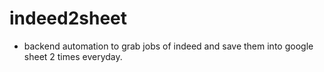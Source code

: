 # indeed2sheet

- backend
automation to grab jobs of indeed and save them into google sheet 2 times everyday.
